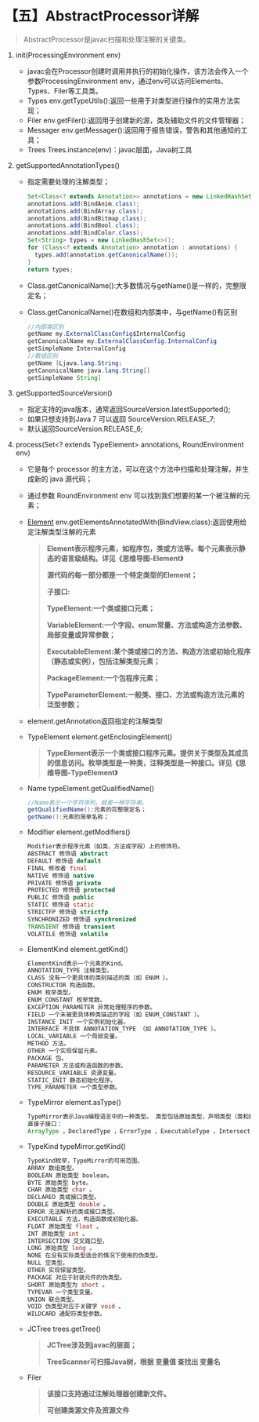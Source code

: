 # 【五】AbstractProcessor详解

>  AbstractProcessor是javac扫描和处理注解的关键类。



1. init(ProcessingEnvironment env)
   * javac会在Processor创建时调用并执行的初始化操作，该方法会传入一个参数ProcessingEnvironment env，通过env可以访问Elements、Types、Filer等工具类。
   * Types env.getTypeUtils():返回一些用于对类型进行操作的实用方法实现； 
   * Filer env.getFiler():返回用于创建新的源，类及辅助文件的文件管理器； 
   * Messager env.getMessager():返回用于报告错误，警告和其他通知的工具；
   * Trees Trees.instance(env)：javac层面，Java树工具 

2. getSupportedAnnotationTypes()

   * 指定需要处理的注解类型；

     ```java
     Set<Class<? extends Annotation>> annotations = new LinkedHashSet<>();
     annotations.add(BindAnim.class);
     annotations.add(BindArray.class);
     annotations.add(BindBitmap.class);
     annotations.add(BindBool.class);
     annotations.add(BindColor.class);
     Set<String> types = new LinkedHashSet<>();
     for (Class<? extends Annotation> annotation : annotations) {
       types.add(annotation.getCanonicalName());
     }
     return types;
     ```

   * Class.getCanonicalName():大多数情况与getName()是一样的，完整限定名； 

   * Class.getCanonicalName()在数组和内部类中，与getName()有区别 

     ```java
     //内部类区别
     getName my.ExternalClassConfig$InternalConfig
     getCanonicalName my.ExternalClassConfig.InternalConfig
     getSimpleName InternalConfig
     //数组区别
     getName [Ljava.lang.String;
     getCanonicalName java.lang.String[]
     getSimpleName String]
     ```

3. getSupportedSourceVersion()

   * 指定支持的java版本，通常返回SourceVersion.latestSupported();
   * 如果只想支持到Java 7 可以返回 SourceVersion.RELEASE_7;
   * 默认返回SourceVersion.RELEASE_6;

4. process(Set<? extends TypeElement> annotations, RoundEnvironment env)

   * 它是每个 processor 的主方法，可以在这个方法中扫描和处理注解，并生成新的 java 源代码；

   * 通过参数 RoundEnvironment env 可以找到我们想要的某一个被注解的元素；

   * [Element](https://www.jianshu.com/p/a407a4901035) env.getElementsAnnotatedWith(BindView.class):返回使用给定注解类型注解的元素

     > **Element表示程序元素，如程序包，类或方法等。每个元素表示静态的语言级结构。详见《思维导图-Element》**
     >
     > **源代码的每一部分都是一个特定类型的Element；**
     >
     > 
     >
     > **子接口:**
     >
     > **TypeElement:一个类或接口元素；**
     >
     > **VariableElement:一个字段、enum常量、方法或构造方法参数、局部变量或异常参数；**
     >
     > **ExecutableElement:某个类或接口的方法、构造方法或初始化程序（静态或实例），包括注解类型元素；**
     >
     > **PackageElement:一个包程序元素；**
     >
     > **TypeParameterElement:一般类、接口、方法或构造方法元素的泛型参数；**

   * element.getAnnotation返回指定的注解类型

   * TypeElement element.getEnclosingElement()

     > **TypeElement表示一个类或接口程序元素。提供关于类型及其成员的信息访问。枚举类型是一种类，注释类型是一种接口。详见《思维导图-TypeElement》**

   * Name typeElement.getQualifiedName()

     ```java
     //Name表示一个字符序列，就是一种字符串。
     getQualifiedName():元素的完整限定名；
     getName():元素的简单名称；
     ```

   * Modifier element.getModifiers()

     ```java
     Modifier表示程序元素（如类、方法或字段）上的修饰符。
     ABSTRACT 修饰语 abstract
     DEFAULT 修饰语 default
     FINAL 修改者 final
     NATIVE 修饰语 native
     PRIVATE 修饰语 private
     PROTECTED 修饰语 protected
     PUBLIC 修饰语 public
     STATIC 修饰语 static
     STRICTFP 修饰语 strictfp
     SYNCHRONIZED 修饰语 synchronized
     TRANSIENT 修饰语 transient
     VOLATILE 修饰语 volatile
     ```

   * ElementKind element.getKind()

     ```java
     ElementKind表示一个元素的Kind。
     ANNOTATION_TYPE 注释类型。
     CLASS 没有一个更具体的类别描述的类（如 ENUM ）。
     CONSTRUCTOR 构造函数。
     ENUM 枚举类型。
     ENUM_CONSTANT 枚举常数。
     EXCEPTION_PARAMETER 异常处理程序的参数。
     FIELD 一个未被更具体种类描述的字段（如 ENUM_CONSTANT ）。
     INSTANCE_INIT 一个实例初始化器。
     INTERFACE 不具体 ANNOTATION_TYPE （如 ANNOTATION_TYPE ）。
     LOCAL_VARIABLE 一个局部变量。
     METHOD 方法。
     OTHER 一个实现保留元素。
     PACKAGE 包。
     PARAMETER 方法或构造函数的参数。
     RESOURCE_VARIABLE 资源变量。
     STATIC_INIT 静态初始化程序。
     TYPE_PARAMETER 一个类型参数。
     ```

   * TypeMirror element.asType()

     ```java
     TypeMirror表示Java编程语言中的一种类型。 类型包括原始类型，声明类型（类和接口类型），数组类型，类型变量和空类型。 还表示通配符类型参数，可执行文件的签名和返回类型以及对应于程序包和关键字void伪类型。
     直接子接口：
     ArrayType ，DeclaredType ，ErrorType ，ExecutableType ，IntersectionType ，NoType ， NullType ， PrimitiveType ，ReferenceType，TypeVariable ，UnionType ，WildcardType
     ```

   * TypeKind typeMirror.getKind()

     ```java
     TypeKind枚举，TypeMirror的可用范围。
     ARRAY 数组类型。
     BOOLEAN 原始类型 boolean。
     BYTE 原始类型 byte。
     CHAR 原始类型 char 。
     DECLARED 类或接口类型。
     DOUBLE 原始类型 double 。
     ERROR 无法解析的类或接口类型。
     EXECUTABLE 方法，构造函数或初始化器。
     FLOAT 原始类型 float 。
     INT 原始类型 int 。
     INTERSECTION 交叉路口型。
     LONG 原始类型 long 。
     NONE 在没有实际类型适合的情况下使用的伪类型。
     NULL 空类型。
     OTHER 实现保留类型。
     PACKAGE 对应于封装元件的伪类型。
     SHORT 原始类型为 short 。
     TYPEVAR 一个类型变量。
     UNION 联合类型。
     VOID 伪类型对应于关键字 void 。
     WILDCARD 通配符类型参数。
     ```

   * JCTree trees.getTree()

     > **JCTree涉及到javac的层面；**
     >
     > **TreeScanner可扫描Java树，根据 变量值 查找出 变量名**

   * Filer

     > **该接口支持通过注解处理器创建新文件。**
     >
     > **可创建类源文件及资源文件**